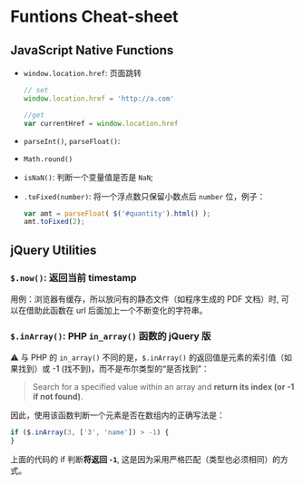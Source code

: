# Funtions Cheat-sheet

JavaScript Native Functions
--------------------------------

- `window.location.href`: 页面跳转
  ```js
  // set
  window.location.href = 'http://a.com'

  //get
  var currentHref = window.location.href 
  ```
- `parseInt()`, `parseFloat()`:
- `Math.round()`
- `isNaN()`: 判断一个变量值是否是 `NaN`;
- `.toFixed(number)`: 将一个浮点数只保留小数点后 `number` 位，例子：
  
  ```js
  var amt = parseFloat( $('#quantity').html() );
  amt.toFixed(2);
  ```

## jQuery Utilities

### `$.now()`: 返回当前 timestamp
  
  用例：浏览器有缓存，所以放问有的静态文件（如程序生成的 PDF 文档）时, 可以在借助此函数在 url 后面加上一个不断变化的字符串。

### `$.inArray()`: PHP `in_array()` 函数的 jQuery 版

:warning: 与 PHP 的 `in_array()` 不同的是，`$.inArray()` 的返回值是元素的索引值（如果找到）或 -1 (找不到)，而不是布尔类型的“是否找到”：

> Search for a specified value within an array and **return its index (or -1 if not found)**.

因此，使用该函数判断一个元素是否在数组内的正确写法是：

```js
if ($.inArray(3, ['3', 'name']) > -1) {
}
```

上面的代码的 if 判断**将返回 `-1`**, 这是因为采用严格匹配（类型也必须相同）的方式。
